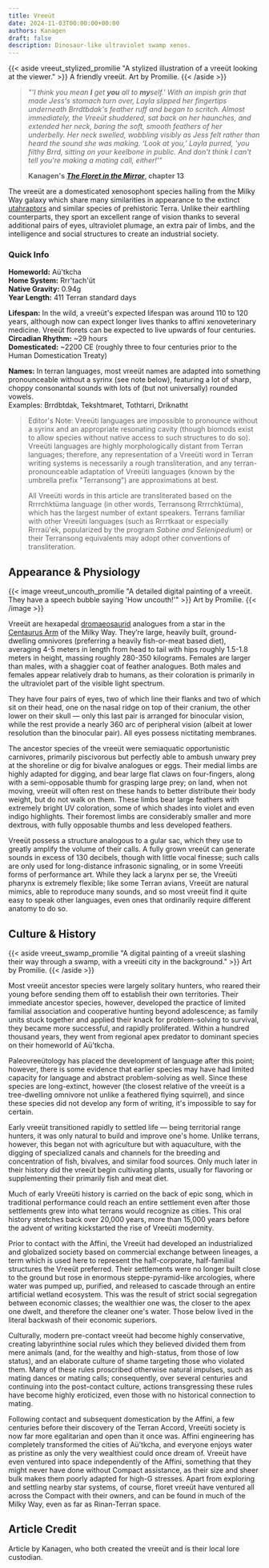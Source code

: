 ```yaml
---
title: Vreeüt
date: 2024-11-03T00:00:00+00:00
authors: Kanagen
draft: false
description: Dinosaur-like ultraviolet swamp xenos.
---
```

{{< aside vreeut_stylized_promilie "A stylized illustration of a vreeüt looking at the viewer." >}}
    A friendly vreeüt.
    Art by Promilie.
{{< /aside >}}

> _"'I think you mean **I** get **you** all to **my**self.' With an impish grin that made Jess's stomach turn over, Layla slipped her fingertips underneath Brrdtbdak's feather ruff and began to scritch. Almost immediately, the Vreeüt shuddered, sat back on her haunches, and extended her neck, baring the soft, smooth feathers of her underbelly. Her neck swelled, wobbling visibly as Jess felt rather than heard the sound she was making. ‘Look at you,’ Layla purred, 'you filthy Brrd, sitting on your keelbone in public. And don't think I can't tell you're making a mating call, either!'"_
> 
> **Kanagen's [_The Floret in the Mirror_](https://archiveofourown.org/works/50435179/chapters/132731302), chapter 13**

The vreeüt are a domesticated xenosophont species hailing from the Milky Way galaxy which share many similarities in appearance to the extinct [utahraptors](https://en.wikipedia.org/wiki/Utahraptor) and similar species of prehistoric Terra. Unlike their earthling counterparts, they sport an excellent range of vision thanks to several additional pairs of eyes, ultraviolet plumage, an extra pair of limbs, and the intelligence and social structures to create an industrial society.
### Quick Info
**Homeworld:** Aü'tkcha  
**Home System:** Rrr'tach'üt   
**Native Gravity:** 0.94g  
**Year Length:** 411 Terran standard days

**Lifespan:** In the wild, a vreeüt's expected lifespan was around 110 to 120 years, although now can expect longer lives thanks to affini xenoveterinary medicine. Vreeüt florets can be expected to live upwards of four centuries.  
**Circadian Rhythm:** ~29 hours  
**Domesticated:** ~2200 CE (roughly three to four centuries prior to the Human Domestication Treaty)

**Names:** In terran languages, most vreeüt names are adapted into something pronounceable without a syrinx (see note below), featuring a lot of sharp, choppy consonantal sounds with lots of (but not universally) rounded vowels.  
Examples: Brrdbtdak, Tekshtmaret, Tothtarri, Driknatht

> Editor's Note: Vreeüti languages are impossible to pronounce without a syrinx and an appropriate resonating cavity (though biomods exist to allow species without native access to such structures to do so). Vreeüti languages are highly morphologically distant from Terran languages; therefore, any representation of a Vreeüti word in Terran writing systems is necessarily a rough transliteration, and any terran-pronounceable adaptation of Vreeüti languages (known by the umbrella prefix "Terransong") are approximations at best.  
> 
> All Vreeüti words in this article are transliterated based on the Rrrrchktüma language (in other words, Terransong Rrrrchktüma), which has the largest number of extant speakers. Terrans familiar with other Vreeüti languages (such as Rrrrtkaat or especially Rrrraü'ek, popularized by the program _Sabine and Selenipedium_) or their Terransong equivalents may adopt other conventions of transliteration.
## Appearance & Physiology
{{< image vreeut_uncouth_promilie "A detailed digital painting of a vreeüt. They have a speech bubble saying 'How uncouth!'" >}}
    Art by Promilie.
{{< /image >}}

Vreeüt are hexapedal [dromaeosaurid](https://en.wikipedia.org/wiki/Dromaeosauridae) analogues from a star in the [Centaurus Arm](https://en.wikipedia.org/wiki/Scutum%E2%80%93Centaurus_Arm) of the Milky Way. They’re large, heavily built, ground-dwelling omnivores (preferring a heavily fish-or-meat based diet), averaging 4-5 meters in length from head to tail with hips roughly 1.5-1.8 meters in height, massing roughly 280-350 kilograms. Females are larger than males, with a shaggier coat of feather analogues. Both males and females appear relatively drab to humans, as their coloration is primarily in the ultraviolet part of the visible light spectrum.

They have four pairs of eyes, two of which line their flanks and two of which sit on their head, one on the nasal ridge on top of their cranium, the other lower on their skull — only this last pair is arranged for binocular vision, while the rest provide a nearly 360 arc of peripheral vision (albeit at lower resolution than the binocular pair). All eyes possess nictitating membranes.

The ancestor species of the vreeüt were semiaquatic opportunistic carnivores, primarily piscivorous but perfectly able to ambush unwary prey at the shoreline or dig for bivalve analogues or eggs. Their medial limbs are highly adapted for digging, and bear large flat claws on four-fingers, along with a semi-opposable thumb for grasping large prey; on land, when not moving, vreeüt will often rest on these hands to better distribute their body weight, but do not walk on them. These limbs bear large feathers with extremely bright UV coloration, some of which shades into violet and even indigo highlights. Their foremost limbs are considerably smaller and more dextrous, with fully opposable thumbs and less developed feathers.

Vreeüt possess a structure analogous to a gular sac, which they use to greatly amplify the volume of their calls. A fully grown vreeüt can generate sounds in excess of 130 decibels, though with little vocal finesse; such calls are only used for long-distance infrasonic signaling, or in some Vreeüti forms of performance art. While they lack a larynx per se, the Vreeüti pharynx is extremely flexible; like some Terran avians, Vreeüt are natural mimics, able to reproduce many sounds, and so most vreeüt find it quite easy to speak other languages, even ones that ordinarily require different anatomy to do so.
## Culture & History
{{< aside vreeut_swamp_promilie "A digital painting of a vreeüt slashing their way through a swamp, with a vreeüti city in the background." >}}
    Art by Promilie.
{{< /aside >}}

Most vreeüt ancestor species were largely solitary hunters, who reared their young before sending them off to establish their own territories. Their immediate ancestor species, however, developed the practice of limited familial association and cooperative hunting beyond adolescence; as family units stuck together and applied their knack for problem-solving to survival, they became more successful, and rapidly proliferated. Within a hundred thousand years, they went from regional apex predator to dominant species on their homeworld of Aü'tkcha.

Paleovreeütology has placed the development of language after this point; however, there is some evidence that earlier species may have had limited capacity for language and abstract problem-solving as well. Since these species are long-extinct, however (the closest relative of the vreeüt is a tree-dwelling omnivore not unlike a feathered flying squirrel), and since these species did not develop any form of writing, it's impossible to say for certain.

Early vreeüt transitioned rapidly to settled life — being territorial range hunters, it was only natural to build and improve one's home. Unlike terrans, however, this began not with agriculture but with aquaculture, with the digging of specialized canals and channels for the breeding and concentration of fish, bivalves, and similar food sources. Only much later in their history did the vreeüt begin cultivating plants, usually for flavoring or supplementing their primarily fish and meat diet.

Much of early Vreeüti history is carried on the back of epic song, which in traditional performance could reach an entire settlement even after those settlements grew into what terrans would recognize as cities. This oral history stretches back over 20,000 years, more than 15,000 years before the advent of writing kickstarted the rise of Vreeüti modernity.

Prior to contact with the Affini, the Vreeüt had developed an industrialized and globalized society based on commercial exchange between lineages, a term which is used here to represent the half-corporate, half-familial structures the Vreeüt preferred. Their settlements were no longer built close to the ground but rose in enormous steppe-pyramid-like arcologies, where water was pumped up, purified, and released to cascade through an entire artificial wetland ecosystem. This was the result of strict social segregation between economic classes; the wealthier one was, the closer to the apex one dwelt, and therefore the cleaner one's water. Those below lived in the literal backwash of their economic superiors.

Culturally, modern pre-contact vreeüt had become highly conservative, creating labyrinthine social rules which they believed divided them from mere animals (and, for the wealthy and high-status, from those of low status), and an elaborate culture of shame targeting those who violated them. Many of these rules proscribed otherwise natural impulses, such as mating dances or mating calls; consequently, over several centuries and continuing into the post-contact culture, actions transgressing these rules have become highly eroticized, even those with no historical connection to mating.

Following contact and subsequent domestication by the Affini, a few centuries before their discovery of the Terran Accord, Vreeüti society is now far more egalitarian and open than it once was. Affini engineering has completely transformed the cities of Aü'tkcha, and everyone enjoys water as pristine as only the very wealthiest could once dream of. Vreeüt have even ventured into space independently of the Affini, something that they might never have done without Compact assistance, as their size and sheer bulk makes them poorly adapted for high-G stresses. Apart from exploring and settling nearby star systems, of course, floret vreeüt have ventured all across the Compact with their owners, and can be found in much of the Milky Way, even as far as Rinan-Terran space.
## Article Credit
Article by Kanagen, who both created the vreeüt and is their local lore custodian.